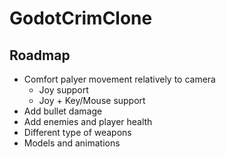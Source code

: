 # GodotCrimClone

## Roadmap

- Comfort palyer movement relatively to camera
  - Joy support
  - Joy + Key/Mouse support
- Add bullet damage
- Add enemies and player health
- Different type of weapons
- Models and animations